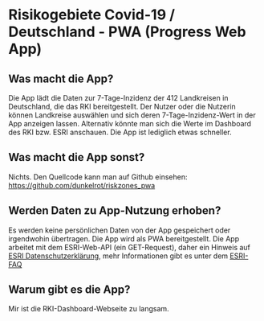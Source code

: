 # Risikogebiete Covid-19 / Deutschland - PWA (Progress Web App)

## Was macht die App?

Die App lädt die Daten zur 7-Tage-Inzidenz der 412 Landkreisen in Deutschland, die das RKI bereitgestellt.
Der Nutzer oder die Nutzerin können Landkreise auswählen und sich deren 7-Tage-Inzidenz-Wert in der App anzeigen lassen.
Alternativ könnte man sich die Werte im Dashboard des RKI bzw. ESRI anschauen. Die App ist lediglich etwas schneller.

## Was macht die App sonst?

Nichts. Den Quellcode kann man auf Github einsehen: https://github.com/dunkelrot/riskzones_pwa

## Werden Daten zu App-Nutzung erhoben?

Es werden keine persönlichen Daten von der App gespeichert oder irgendwohin übertragen.
Die App wird als PWA bereitgestellt. Die App arbeitet mit dem ESRI-Web-API (ein GET-Request), 
daher ein Hinweis auf [ESRI Datenschutzerklärung](https://www.esri.de/ueber-uns/datenschutz), 
mehr Informationen gibt es unter dem [ESRI-FAQ](https://www.esri.de/de-de/landingpages/corona-impact-2020/faq)

## Warum gibt es die App?

Mir ist die RKI-Dashboard-Webseite zu langsam.

